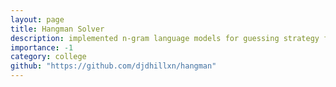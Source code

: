 ```yaml
---
layout: page
title: Hangman Solver
description: implemented n-gram language models for guessing strategy for the hangman challenge, calculated perplexity scores
importance: -1
category: college
github: "https://github.com/djdhillxn/hangman"
---
```


